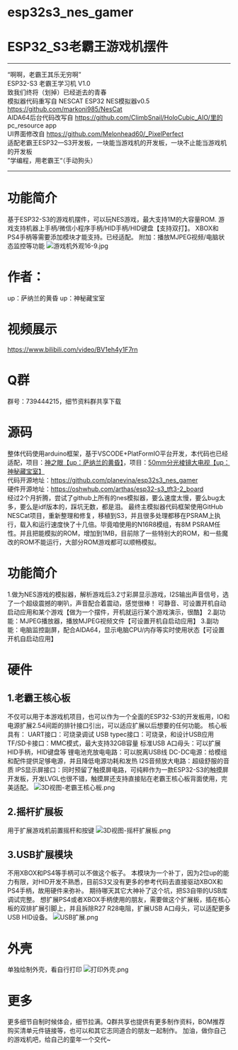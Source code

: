 # esp32s3_nes_gamer

# ESP32_S3老霸王游戏机摆件  
*******************************************************************************************  
 “啊啊，老霸王其乐无穷啊”                                                                       
 ESP32-S3 老霸王学习机 V1.0                                                                                                    
 致我们终将（划掉）已经逝去的青春                                                               
 模拟器代码重写自 NESCAT ESP32 NES模拟器v0.5     https://github.com/markoni985/NesCat             
 AIDA64后台代码改写自         https://github.com/ClimbSnail/HoloCubic_AIO/里的 pc_resource app       
 UI界面修改自                https://github.com/Melonhead60/_PixelPerfect                                 
 适配老霸王ESP32—S3开发板，一块能当游戏机的开发板，一块不止能当游戏机的开发板   
 ”学编程，用老霸王“（手动狗头）    
*******************************************************************************************  


# 功能简介
基于ESP32-S3的游戏机摆件，可以玩NES游戏，最大支持1M的大容量ROM.
游戏支持机器上手柄/微信小程序手柄/HID手柄/HID键盘【支持双打】。
XBOX和PS4手柄等需要添加模块才能支持。已经适配。
附加：播放MJPEG视频/电脑状态监控等功能
![游戏机外观16-9.jpg](media/nldbNTC019JllBDGCeKcFipmVXbwCLCEkJvjW3ys.jpeg)

# 作者：
up：萨纳兰的黄昏
up：神秘藏宝室
# 视频展示
https://www.bilibili.com/video/BV1eh4y1F7rn
# Q群
群号：739444215，细节资料群共享下载
# 源码
整体代码使用arduino框架，基于VSCODE+PlatFormIO平台开发，本代码也已经适配，项目：[神之眼【up：萨纳兰的黄昏】](https://www.bilibili.com/video/BV1Pg411a7Sa/)，项目：[50mm分光棱镜大电视【up：神秘藏宝室】](https://www.bilibili.com/video/BV1Mu411p777/)  
代码开源地址：https://github.com/planevina/esp32s3_nes_gamer   
硬件开源地址：https://oshwhub.com/arthas/esp32-s3_tft3-2_board  
经过2个月折腾，尝试了github上所有的nes模拟器，要么速度太慢，要么bug太多，要么是idf版本的，踩坑无数，都是泪。
最终主模拟器代码框架使用GitHub NESCat项目，重新整理和修复，移植到S3，并且很多处理都移在PSRAM上执行，载入和运行速度快了十几倍。毕竟咱使用的N16R8模组，有8M PSRAM任性。并且把能模拟的ROM，增加到1MB，目前除了一些特别大的ROM，和一些魔改的ROM不能运行，大部分ROM游戏都可以顺畅模拟。
# 功能简介
1.做为NES游戏的模拟器，解析游戏后3.2寸彩屏显示游戏，I2S输出声音信号，选了一个超级震撼的喇叭，声音配合着震动，感觉很棒！
    可静音、可设置开机自动启动应用和某个游戏【做为一个摆件，开机就运行某个游戏演示，很酷】
2.副功能：MJPEG播放器，播放MJPEG视频文件【可设置开机自启动应用】
3.副功能：电脑监控副屏，配合AIDA64，显示电脑CPU/内存等实时使用状态【可设置开机自启动应用】

# 硬件
## 1.老霸王核心板
不仅可以用于本游戏机项目，也可以作为一个全面的ESP32-S3的开发板用，IO和电源扩展2.54间距的排针接口引出，可以适应扩展以后想要的任何功能。
核心板具有：
UART接口：可烧录调试
USB typec接口：可烧录，和设计USB应用
TF/SD卡接口：MMC模式，最大支持32GB容量
标准USB A口母头：可以扩展HID手柄，HID键盘等
锂电池充放电电路：可以脱离USB线
DC-DC电源：给模组和配件提供足够电源，并且降低电源功耗和发热
I2S音频放大电路：超级舒服的音质
IPS显示屏接口：同时预留了触摸屏电路，可纯粹作为一款ESP32-S3的触摸屏开发板，开发LVGL也很不错，触摸屏还支持直接贴在老霸王核心板背面使用，完美适配。
![3D视图-老霸王核心板.png](media/b0L7Qjpephsbs2QZNHscTSMiRHgJlL4s3ZwjSEqI.png)
## 2.摇杆扩展板
用于扩展游戏机前置摇杆和按键
![3D视图-摇杆扩展板.png](media/JDUTsy95nBQJYxtvhWrC0MXrZak5Hn03UKxJxDiB.png)
## 3.USB扩展模块
不用XBOX和PS4等手柄可以不做这个板子。
本模块为一个补丁，因为2位up的能力有限，对HID开发不熟悉，目前S3又没有更多的参考代码去直接驱动XBOX和PS4手柄，故用硬件来弥补。
期待哪天其它大神补了这个坑，把S3自带的USB库调试完整。
想扩展PS4或者XBOX手柄使用的朋友，需要做这个扩展板，插在核心板的双排扩展引脚上，并且拆除R27 R28电阻，扩展USB A口母头，可以适配更多USB HID设备。
![USB扩展.png](media/eLlVvriiNlQUD1DtegAuUyT6RDNWCKwgAC4ThJjI.png)
# 外壳
单独绘制外壳，看自行打印
![打印外壳.png](media/Re69YLu38B5qPgyJCebFFpa3qtvGYA79GgOsSufm.png)
# 更多
更多细节自制时候体会，细节拉满。Q群共享也提供有更多制作资料，BOM推荐购买清单元件链接等，也可以和其它志同道合的朋友一起制作。
加油，做你自己的游戏机吧，给自己的童年一个交代~
